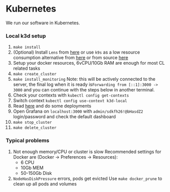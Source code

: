# Kubernetes

We run our software in Kubernetes.

### Local k3d setup

1. `make install`
2. (Optional) Install `Lens` from [here](https://k8slens.dev/) or use `k9s` as a low resource consumption alternative from [here](https://k9scli.io/topics/install/)
   or from source [here](https://github.com/smartcontractkit/helmenv)
3. Setup your docker resources, 6vCPU/10Gb RAM are enough for most CL related tasks
4. `make create_cluster`
5. `make install_monitoring` Note: this will be actively connected to the server, the final log when it is ready is`Forwarding from [::1]:3000 -> 3000` and you can continue with the steps below in another terminal.
6. Check your contexts with `kubectl config get-contexts`
7. Switch context `kubectl config use-context k3d-local`
8. Read [here](README.md) and do some deployments
9. Open Grafana on `localhost:3000` with `admin/sdkfh26!@bHasdZ2` login/password and check the default dashboard
10. `make stop_cluster`
11. `make delete_cluster`

### Typical problems

1. Not enough memory/CPU or cluster is slow
   Recommended settings for Docker are (Docker -> Preferences -> Resources):
   - 6 CPU
   - 10Gb MEM
   - 50-150Gb Disk
2. `NodeHasDiskPressure` errors, pods get evicted
   Use `make docker_prune` to clean up all pods and volumes

